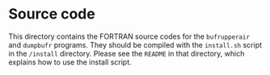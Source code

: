 # Source code

This directory contains the FORTRAN source codes for the `bufrupperair` and
`dumpbufr` programs.  They should be compiled with the `install.sh` script in
the `/install` directory.  Please see the `README` in that directory,
which explains how to use the install script.
